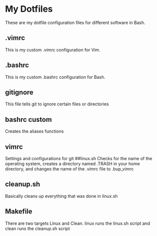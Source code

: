 # My Dotfiles
These are my dotfile configuration files for different software in Bash.
## .vimrc
This is my custom .vimrc configuration for Vim.
## .bashrc
This is my custom .bashrc configuration for Bash.
## gitignore 
This file tells git to ignore certain files or directories
## bashrc custom
Creates the aliases functions
## vimrc 
Settings and configurations for git
##linux.sh
Checks for the name of the operating system, creates a directory named .TRASH in your home directory, and changes the name of the .vimrc file to .bup_vimrc
## cleanup.sh
Basically cleans up everything that was done in linux.sh
## Makefile
There are two targets Linux and Clean. linux runs the linux.sh script and clean runs the cleanup.sh script
